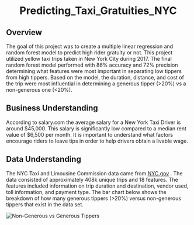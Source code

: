 <h1 align="center">Predicting_Taxi_Gratuities_NYC</h1>

<section>
<h2>Overview</h2> <p>The goal of this project was to create a multiple linear regression and random forest model to predict high rider gratuity or not. This project utilized yellow taxi trips taken in New York City during 2017. The final random forest model performed with 86% accuracy and 72% precision determining what features were most important in separating low tippers from high tippers. Based on the model, the duration, distance, and cost of the trip were most influential in determining a generous tipper (>20%) vs a non-generous one (<20%). </p>
</section>

<section>
  <h2>Business Understanding</h2><p>According to salary.com the average salary for a New York Taxi Driver is around $45,000. This salary is significantly low compared to a median rent value of $6,500 per month. It is important to understand what factors encourage riders to leave tips in order to help drivers obtain a livable wage. </p>
</section>
<section>
  <h2>Data Understanding</h2><p>The NYC Taxi and Limousine Commission data came from 
<a href="https://www.nyc.gov/site/tlc/about/tlc-trip-record-data.page">NYC.gov</a>
    . The data consisted of approximately 408k unique trips and 18 features. The features included information on trip duration and destination, vendor used, toll information, and payment type. The bar chart below shows the breakdown of how many generous tippers (>20%) versus non-generous tippers that exist in the data set.
</p>
  <img scr="https://d3c33hcgiwev3.cloudfront.net/imageAssetProxy.v1/eJoO6Ik-Tza6ZlJe79ihFw_fba3b66b66514fdb8dd744a23b4881f1_ADA_R-433_Tippers.png?expiry=1737331200000&hmac=K9YKcGPWK0rFSwRJ6CM06O-NN03W3vK5DAJM6uNCSGU" alt="Non-Generous vs Generous Tippers" >
</section>

